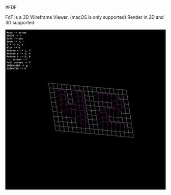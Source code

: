 #FDF

FdF is a 3D Wireframe Viewer. (macOS is only supported)
Render in 2D and 3D supported

![42 in 3D](./42_3d.png)
